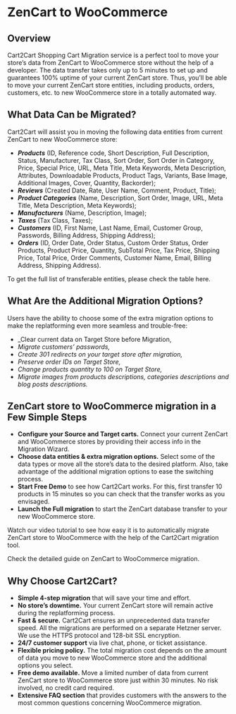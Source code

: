 # ZenCart to WooCommerce
## Overview
Cart2Cart Shopping Cart Migration service is a perfect tool to move your store’s data from ZenCart to WooCommerce store without the help of a developer. The data transfer takes only up to 5 minutes to set up and guarantees 100% uptime of your current ZenCart store. Thus, you’ll be able to move your current ZenCart store entities, including products, orders, customers, etc. to new WooCommerce store in a totally automated way.

## What Data Can be Migrated?
Cart2Cart will assist you in moving the following data entities from current ZenCart to new WooCommerce store:
* **_Products_** (ID, Reference code, Short Description, Full Description, Status, Manufacturer, Tax Class, Sort Order, Sort Order in Category, Price, Special Price, URL, Meta Title, Meta Keywords, Meta Description, Attributes, Downloadable Products, Product Tags, Variants, Base Image, Additional Images, Cover, Quantity, Backorder);
* **_Reviews_** (Created Date, Rate, User Name, Comment, Product, Title);
* **_Product Categories_** (Name, Description, Sort Order, Image, URL, Meta Title, Meta Description, Meta Keywords);
* **_Manufacturers_** (Name, Description, Image);
* **_Taxes_** (Tax Class, Taxes);
* **_Customers_** (ID, First Name, Last Name, Email, Customer Group, Passwords, Billing Address, Shipping Address);
* **_Orders_** (ID, Order Date, Order Status, Custom Order Status, Order Products, Product Price, Quantity, SubTotal Price, Tax Price, Shipping Price, Total Price, Order Comments, Customer Name, Email, Billing Address, Shipping Address).


To get the full list of transferable entities, please check the table here.

## What Are the Additional Migration Options?
Users have the ability to choose some of the extra migration options to make the replatforming even more seamless and trouble-free:
* _Clear current data on Target Store before Migration,
* _Migrate customers’ passwords,_
* _Create 301 redirects on your target store after migration,_
* _Preserve order IDs on Target Store,_
* _Change products quantity to 100 on Target Store,_
* _Migrate images from products descriptions, categories descriptions and blog posts descriptions._

## ZenCart store to WooCommerce migration in a Few Simple Steps
* **Configure your Source and Target carts.** Connect your current ZenCart and WooCommerce stores by providing their access info in the Migration Wizard.
* **Choose data entities & extra migration options.** Select some of the data types or move all the store’s data to the desired platform. Also, take advantage of the additional migration options to ease the switching process.
* **Start Free Demo** to see how Cart2Cart works. For this, first transfer 10 products in 15 minutes so you can check that the transfer works as you envisaged.
* **Launch the Full migration** to start the ZenCart database transfer to your new WooCommerce store.



Watch our video tutorial to see how easy it is to automatically migrate ZenCart store to WooCommerce with the help of the Cart2Cart migration tool.


Check the detailed guide on ZenCart to WooCommerce migration. 


## Why Choose Cart2Cart?
* **Simple 4-step migration** that will save your time and effort.
* **No store’s downtime.** Your current ZenCart store will remain active during the replatforming process.
* **Fast & secure.** Cart2Cart ensures an unprecedented data transfer speed. All the migrations are performed on a separate Hetzner server. We use the HTTPS protocol and 128-bit SSL encryption.
* **24/7 customer support** via live chat, phone, or ticket assistance.
* **Flexible pricing policy.** The total migration cost depends on the amount of data you move to new WooCommerce store and the additional options you select.
* **Free demo available.** Move a limited number of data from current ZenCart store to WooCommerce store just within 30 minutes. No risk involved, no credit card required.
* **Extensive FAQ section** that provides customers with the answers to the most common questions concerning WooCommerce migration.
